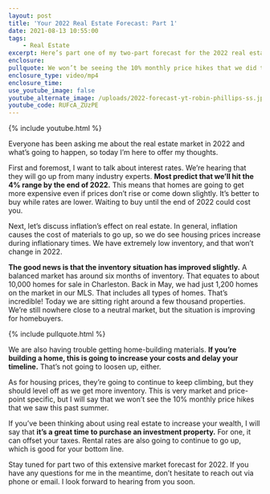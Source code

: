 ```yaml
---
layout: post
title: 'Your 2022 Real Estate Forecast: Part 1'
date: 2021-08-13 10:55:00
tags:
    - Real Estate
excerpt: Here’s part one of my two-part forecast for the 2022 real estate market.
enclosure:
pullquote: We won’t be seeing the 10% monthly price hikes that we did this summer.
enclosure_type: video/mp4
enclosure_time:
use_youtube_image: false
youtube_alternate_image: /uploads/2022-forecast-yt-robin-phillips-ss.jpg
youtube_code: RUFcA_ZUzPE
---
```

{% include youtube.html %}

Everyone has been asking me about the real estate market in 2022 and what’s going to happen, so today I’m here to offer my thoughts.

First and foremost, I want to talk about interest rates. We’re hearing that they will go up from many industry experts. **Most predict that we’ll hit the 4% range by the end of 2022.** This means that homes are going to get more expensive even if prices don’t rise or come down slightly. It’s better to buy while rates are lower. Waiting to buy until the end of 2022 could cost you.

Next, let’s discuss inflation’s effect on real estate. In general, inflation causes the cost of materials to go up, so we do see housing prices increase during inflationary times. We have extremely low inventory, and that won’t change in 2022.&nbsp;

**The good news is that the inventory situation has improved slightly.** A balanced market has around six months of inventory. That equates to about 10,000 homes for sale in Charleston. Back in May, we had just 1,200 homes on the market in our MLS. That includes all types of homes. That’s incredible\! Today we are sitting right around a few thousand properties. We’re still nowhere close to a neutral market, but the situation is improving for homebuyers.

{% include pullquote.html %}

We are also having trouble getting home-building materials. **If you’re building a home, this is going to increase your costs and delay your timeline.** That’s not going to loosen up, either.&nbsp;

As for housing prices, they’re going to continue to keep climbing, but they should level off as we get more inventory. This is very market and price-point specific, but I will say that we won’t see the 10% monthly price hikes that we saw this past summer.

If you’ve been thinking about using real estate to increase your wealth, I will say that **it’s a great time to purchase an investment property.** For one, it can offset your taxes. Rental rates are also going to continue to go up, which is good for your bottom line.

Stay tuned for part two of this extensive market forecast for 2022. If you have any questions for me in the meantime, don’t hesitate to reach out via phone or email. I look forward to hearing from you soon.
